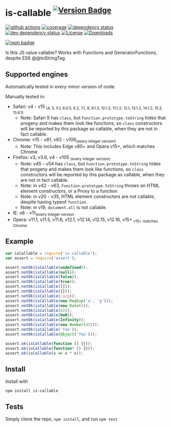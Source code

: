 # is-callable <sup>[![Version Badge][2]][1]</sup>

[![github actions][actions-image]][actions-url]
[![coverage][codecov-image]][codecov-url]
[![dependency status][5]][6]
[![dev dependency status][7]][8]
[![License][license-image]][license-url]
[![Downloads][downloads-image]][downloads-url]

[![npm badge][11]][1]

Is this JS value callable? Works with Functions and GeneratorFunctions, despite ES6 @@toStringTag.

## Supported engines
Automatically tested in every minor version of node.

Manually tested in:
 - Safari: v4 - v15 <sub>(4, 5, 5.1, 6.0.5, 6.2, 7.1, 8, 9.1.3, 10.1.2, 11.1.2, 12.1, 13.1.2, 14.1.2, 15.3, 15.6.1)</sub>
   - Note: Safari 9 has `class`, but `Function.prototype.toString` hides that progeny and makes them look like functions, so `class` constructors will be reported by this package as callable, when they are not in fact callable.
 - Chrome: v15 - v81, v83 - v106<sub>(every integer version)</sub>
   - Note: This includes Edge v80+ and Opera v15+, which matches Chrome
 - Firefox: v3, v3.6, v4 - v105 <sub>(every integer version)</sub>
   - Note: v45 - v54 has `class`, but `Function.prototype.toString` hides that progeny and makes them look like functions, so `class` constructors will be reported by this package as callable, when they are not in fact callable.
   - Note: in v42 - v63, `Function.prototype.toString` throws on HTML element constructors, or a Proxy to a function
   - Note: in v20 - v35, HTML element constructors are not callable, despite having typeof `function`.
   - Note: in v19, `document.all` is not callable.
 - IE: v6 - v11<sub>(every integer version</sub>
 - Opera: v11.1, v11.5, v11.6, v12.1, v12.14, v12.15, v12.16, v15+ <sub>v15+ matches Chrome</sub>

## Example

```js
var isCallable = require('is-callable');
var assert = require('assert');

assert.notOk(isCallable(undefined));
assert.notOk(isCallable(null));
assert.notOk(isCallable(false));
assert.notOk(isCallable(true));
assert.notOk(isCallable([]));
assert.notOk(isCallable({}));
assert.notOk(isCallable(/a/g));
assert.notOk(isCallable(new RegExp('a', 'g')));
assert.notOk(isCallable(new Date()));
assert.notOk(isCallable(42));
assert.notOk(isCallable(NaN));
assert.notOk(isCallable(Infinity));
assert.notOk(isCallable(new Number(42)));
assert.notOk(isCallable('foo'));
assert.notOk(isCallable(Object('foo')));

assert.ok(isCallable(function () {}));
assert.ok(isCallable(function* () {}));
assert.ok(isCallable(x => x * x));
```

## Install

Install with

```
npm install is-callable
```

## Tests

Simply clone the repo, `npm install`, and run `npm test`

[1]: https://npmjs.org/package/is-callable
[2]: https://versionbadg.es/inspect-js/is-callable.svg
[5]: https://david-dm.org/inspect-js/is-callable.svg
[6]: https://david-dm.org/inspect-js/is-callable
[7]: https://david-dm.org/inspect-js/is-callable/dev-status.svg
[8]: https://david-dm.org/inspect-js/is-callable#info=devDependencies
[11]: https://nodei.co/npm/is-callable.png?downloads=true&stars=true
[license-image]: https://img.shields.io/npm/l/is-callable.svg
[license-url]: LICENSE
[downloads-image]: https://img.shields.io/npm/dm/is-callable.svg
[downloads-url]: https://npm-stat.com/charts.html?package=is-callable
[codecov-image]: https://codecov.io/gh/inspect-js/is-callable/branch/main/graphs/badge.svg
[codecov-url]: https://app.codecov.io/gh/inspect-js/is-callable/
[actions-image]: https://img.shields.io/endpoint?url=https://github-actions-badge-u3jn4tfpocch.runkit.sh/inspect-js/is-callable
[actions-url]: https://github.com/inspect-js/is-callable/actions

